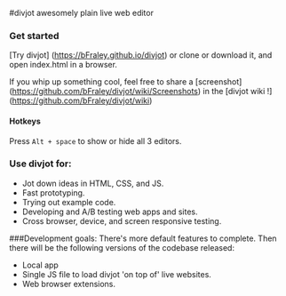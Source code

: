 #divjot
awesomely plain live web editor
### Get started
[Try divjot] (https://bFraley.github.io/divjot)
or clone or download it, and open index.html in a browser.

If you whip up something cool, feel free to share a [screenshot] (https://github.com/bFraley/divjot/wiki/Screenshots) in the [divjot wiki !] (https://github.com/bFraley/divjot/wiki)

#### Hotkeys
Press `Alt + space` to show or hide all 3 editors.

### Use divjot for:
- Jot down ideas in HTML, CSS, and JS.
- Fast prototyping.
- Trying out example code.
- Developing and A/B testing web apps and sites.
- Cross browser, device, and screen responsive testing.
 
###Development goals:
There's more default features to complete.
Then there will be the following versions of the codebase released:
- Local app
- Single JS file to load divjot 'on top of' live websites.
- Web browser extensions.

